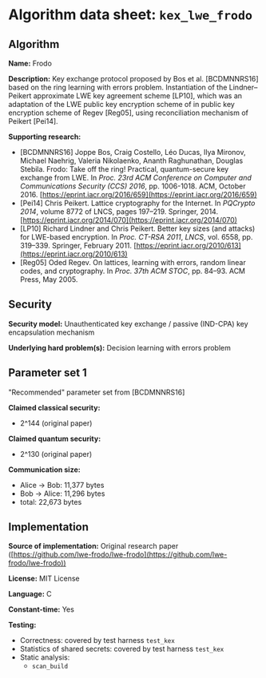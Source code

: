 Algorithm data sheet: `kex_lwe_frodo`
=======================================

Algorithm
---------

**Name:** Frodo

**Description:** Key exchange protocol proposed by Bos et al. [BCDMNNRS16] based on the ring learning with errors problem.  Instantiation of the Lindner–Peikert approximate LWE key agreement scheme [LP10], which was an adaptation of the LWE public key encryption scheme of in public key encryption scheme of Regev [Reg05], using reconciliation mechanism of Peikert [Pei14].

**Supporting research:**

- [BCDMNNRS16] Joppe Bos, Craig Costello, Léo Ducas, Ilya Mironov, Michael Naehrig, Valeria Nikolaenko, Ananth Raghunathan, Douglas Stebila. Frodo: Take off the ring! Practical, quantum-secure key exchange from LWE. In *Proc. 23rd ACM Conference on Computer and Communications Security (CCS) 2016*, pp. 1006-1018. ACM, October 2016. [https://eprint.iacr.org/2016/659](https://eprint.iacr.org/2016/659)
- [Pei14] Chris Peikert. Lattice cryptography for the Internet. In *PQCrypto 2014*, volume 8772 of LNCS, pages 197–219. Springer, 2014. [https://eprint.iacr.org/2014/070](https://eprint.iacr.org/2014/070)
- [LP10] Richard Lindner and Chris Peikert. Better key sizes (and attacks) for LWE-based encryption. In *Proc. CT-RSA 2011*, *LNCS*, vol. 6558, pp. 319–339. Springer, February 2011. [https://eprint.iacr.org/2010/613](https://eprint.iacr.org/2010/613)
- [Reg05] Oded Regev. On lattices, learning with errors, random linear codes, and cryptography. In *Proc. 37th ACM STOC*, pp. 84–93. ACM Press, May 2005.

Security
--------

**Security model:** Unauthenticated key exchange / passive (IND-CPA) key encapsulation mechanism

**Underlying hard problem(s):** Decision learning with errors problem

Parameter set 1
---------------

"Recommended" parameter set from [BCDMNNRS16]

**Claimed classical security:** 

- 2^144 (original paper)

**Claimed quantum security:** 

- 2^130 (original paper)

**Communication size:** 

- Alice → Bob: 11,377 bytes
- Bob → Alice: 11,296 bytes
- total: 22,673 bytes

Implementation
--------------

**Source of implementation:** Original research paper ([https://github.com/lwe-frodo/lwe-frodo](https://github.com/lwe-frodo/lwe-frodo))

**License:** MIT License

**Language:** C

**Constant-time:** Yes

**Testing:**

- Correctness: covered by test harness `test_kex`
- Statistics of shared secrets: covered by test harness `test_kex`
- Static analysis:
	- `scan_build`
